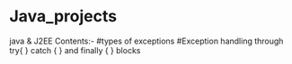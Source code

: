 # Java_projects
java &amp; J2EE
Contents:-
#types of exceptions
#Exception handling through try{ } catch { } and finally { } blocks
